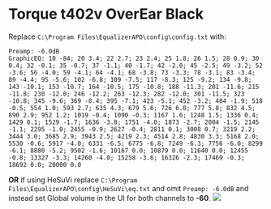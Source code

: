 # Torque t402v OverEar Black
Replace `C:\Program Files\EqualizerAPO\config\config.txt` with:
```
Preamp: -6.0dB
GraphicEQ: 10 -84; 20 3.4; 22 2.7; 23 2.4; 25 1.8; 26 1.5; 28 0.9; 30 0.4; 32 -0.1; 35 -0.7; 37 -1.1; 40 -1.7; 42 -2.0; 45 -2.5; 49 -3.2; 52 -3.6; 56 -4.0; 59 -4.1; 64 -4.1; 68 -3.8; 73 -3.3; 78 -3.1; 83 -3.4; 89 -4.4; 95 -5.6; 102 -6.8; 109 -7.5; 117 -8.3; 125 -9.2; 134 -9.8; 143 -10.1; 153 -10.7; 164 -10.5; 175 -10.8; 188 -11.3; 201 -11.6; 215 -11.8; 230 -12.0; 246 -12.2; 263 -12.3; 282 -12.0; 301 -11.5; 323 -10.8; 345 -9.6; 369 -8.4; 395 -7.1; 423 -5.1; 452 -3.2; 484 -1.9; 518 -0.5; 554 1.0; 593 2.7; 635 4.3; 679 5.6; 726 6.0; 777 5.8; 832 4.5; 890 2.9; 952 1.2; 1019 -0.4; 1090 -0.3; 1167 1.6; 1248 1.5; 1336 0.4; 1429 0.1; 1529 -1.7; 1636 -3.8; 1751 -4.0; 1873 -2.7; 2004 -1.5; 2145 -1.1; 2295 -1.0; 2455 -0.9; 2627 -0.4; 2811 0.1; 3008 0.7; 3219 2.2; 3444 3.0; 3685 2.9; 3943 2.5; 4219 2.3; 4514 2.8; 4830 3.3; 5168 2.0; 5530 -0.6; 5917 -4.0; 6331 -6.5; 6775 -6.8; 7249 -6.3; 7756 -6.0; 8299 -6.1; 8880 -5.2; 9502 -1.6; 10167 0.0; 10879 0.0; 11640 0.0; 12455 -0.8; 13327 -3.3; 14260 -4.0; 15258 -3.6; 16326 -2.3; 17469 -0.3; 18692 0.0; 20000 0.0
```
**OR** if using HeSuVi replace `C:\Program Files\EqualizerAPO\config\HeSuVi\eq.txt` and omit `Preamp: -6.0dB` and instead set Global volume in the UI for both channels to **-60**.
![](https://raw.githubusercontent.com/jaakkopasanen/AutoEq/master/results/Sonoma%20Model%20One/innerfidelity/onear/Torque%20t402v%20OverEar%20Black/Torque%20t402v%20OverEar%20Black.png)